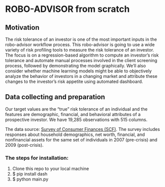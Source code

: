 # ROBO-ADVISOR from scratch


## Motivation
 
The risk tolerance of an investor is one of the most important inputs in the robo-advisor workflow process. This robo-advisor is going to use a wide variety of risk profiling tools to measure the risk tolerance of an investor. The focus is on a regression-based algorithm to compute an investor’s risk tolerance and automate manual processes involved in the client screening process, followed by demonstrating the model graphically. We’ll also consider whether machine learning models might be able to objectively analyze the behavior of investors in a changing market and attribute these changes to the investor’s risk appetite using automated dashboard.


## Data collecting and preparation 

Our target values are the “true” risk tolerance of an individual and the features are demographic, financial, and behavioral attributes of a prospective investor. We have 19,285 observations with 515 columns.


The data source: [Survey of Consumer Finances (SCF)]( https://www.federalreserve.gov/econres/scf_2009p.htm). The survey includes responses about household demographics, net worth, financial, and nonfinancial assets for the same set of individuals in 2007 (pre-crisis) and 2009 (post-crisis). 


### The steps for installation:

1. Clone this repo to your local machine
2. $ pip install dash
3. $ python main.py
